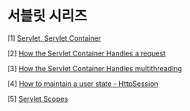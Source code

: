 # 서블릿 시리즈 

[1] [Servlet, Servlet Container](https://gist.github.com/69fe9a40ab8720ac0eceadc4e177dbd5.git)

[2] [How the Servlet Container Handles a request](https://gist.github.com/b6ef319b2892d98accceb1ac8d764f3d.git)

[3] [How the Servlet Container Handles multithreading](https://gist.github.com/41f9a55a3e6e0f9412d5aaff88b31436.git)

[4] [How to maintain a user state - HttpSession](https://gist.github.com/cc08ac2844f95e596a9b272ebe94bbc3.git)

[5] [Servlet Scopes](https://gist.github.com/a25f093b2f32a44bfa595aae2a234386.git)
